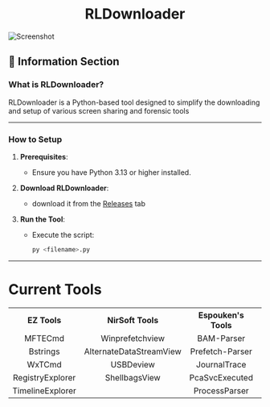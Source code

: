 
<h1 align="center">RLDownloader</h1>

![Screenshot](https://private-user-images.githubusercontent.com/198876530/421555010-5aca3def-4204-407f-8f88-585e725d695d.png?jwt=eyJhbGciOiJIUzI1NiIsInR5cCI6IkpXVCJ9.eyJpc3MiOiJnaXRodWIuY29tIiwiYXVkIjoicmF3LmdpdGh1YnVzZXJjb250ZW50LmNvbSIsImtleSI6ImtleTUiLCJleHAiOjE3NDE3ODExNTMsIm5iZiI6MTc0MTc4MDg1MywicGF0aCI6Ii8xOTg4NzY1MzAvNDIxNTU1MDEwLTVhY2EzZGVmLTQyMDQtNDA3Zi04Zjg4LTU4NWU3MjVkNjk1ZC5wbmc_WC1BbXotQWxnb3JpdGhtPUFXUzQtSE1BQy1TSEEyNTYmWC1BbXotQ3JlZGVudGlhbD1BS0lBVkNPRFlMU0E1M1BRSzRaQSUyRjIwMjUwMzEyJTJGdXMtZWFzdC0xJTJGczMlMkZhd3M0X3JlcXVlc3QmWC1BbXotRGF0ZT0yMDI1MDMxMlQxMjAwNTNaJlgtQW16LUV4cGlyZXM9MzAwJlgtQW16LVNpZ25hdHVyZT0wMmEyNDhhZTlkYWZjNTBjYTBjN2QyYWM1NDY1OGIxMjFjNzRjYTAyZWFkYWVkNGZmNzIyMjM2YzQyZDM4ZGEwJlgtQW16LVNpZ25lZEhlYWRlcnM9aG9zdCJ9.CNMmJ3xHek-1HRoj-f04-foVh1IYHxu89UK5TtLOFBg)


## 📝 **Information Section**

### **What is RLDownloader?**
RLDownloader is a Python-based tool designed to simplify the downloading and setup of various screen sharing and forensic tools

---

### **How to Setup**

1. **Prerequisites**:	
   - Ensure you have Python 3.13 or higher installed.

2. **Download RLDownloader**:
    - download it from the [Releases](https://github.com/ElliotZaychik/RLDownloader/releases) tab

3. **Run the Tool**:
   - Execute the script:
     ```bash
     py <filename>.py
     ```

---

<h1 align="left">Current Tools</h1>

<table align="center">
  <tr>
    <th align="center">EZ Tools</th>
    <th align="center">NirSoft Tools</th>
    <th align="center">Espouken's Tools</th>
    <th align="center">Miscellaneous</th>
  </tr>
  <tr>
    <td align="center">MFTECmd</td>
    <td align="center">Winprefetchview</td>
    <td align="center">BAM-Parser</td>
    <td align="center">Hayabusa</td>
  </tr>
  <tr>
    <td align="center">Bstrings</td>
    <td align="center">AlternateDataStreamView</td>
    <td align="center">Prefetch-Parser</td>
    <td align="center"></td>
  </tr>
  <tr>
    <td align="center">WxTCmd</td>
    <td align="center">USBDeview</td>
    <td align="center">JournalTrace</td>
    <td align="center"></td>
  </tr>
  <tr>
    <td align="center">RegistryExplorer</td>
    <td align="center">ShellbagsView</td>
    <td align="center">PcaSvcExecuted</td>
    <td align="center"></td>
  </tr>
  <tr>
    <td align="center">TimelineExplorer</td>
    <td align="center"></td>
    <td align="center">ProcessParser</td>
    <td align="center"></td>
  </tr>
</table>
